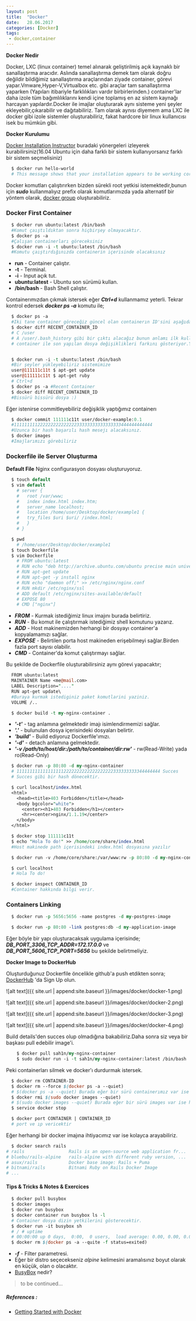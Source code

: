 ```yaml
---
layout: post
title:  "Docker"
date:   28.06.2017
categories: [Docker]
tags:
 - docker,container
---
```


**Docker Nedir**

Docker, LXC (linux container) temel alınarak geliştirilmiş açık kaynaklı bir sanallaştırma aracıdır.
Aslında sanallaştırma demek tam olarak doğru değildir bildiğimiz sanallaştırma araçlarından ziyade container,
görevi yapar.Vmware,Hyper-V,Virtualbox etc. gibi araçlar tam sanallaştırma yaparken (Yapıları itibariyle farklılıkları vardır birbirlerinden.) container'lar daha izole tüm bağımlılıklarını kendi içine toplamış en az sistem kaynağı harcayan yapılardır.Docker ile imajlar oluşturarak aynı sisteme yeni şeyler ekleyebilir,çıkarabilir ve dağıtabiliriz.
Tam olarak aynısı diyemem ama LXC ile docker gibi izole sistemler oluşturabiliriz,
fakat hardcore bir linux kullanıcısı isek bu mümkün gibi.

**Docker Kurulumu**

[Docker Installation Instructor](https://docs.docker.com/engine/installation/linux/ubuntulinux/) buradaki yönergeleri izleyerek kurabilirsiniz(16.04 Ubuntu için daha farklı bir sistem kullanıyorsanız farklı bir sistem seçmelisiniz)

```perl
  $ docker run hello-world
  # This message shows that your installation appears to be working correctly.
```
Docker komutları çalıştırırken bizden sürekli root yetkisi istemektedir,bunun için
**_sudo_** kullanmalıyız prefix olarak komutlarımızda yada alternatif bir yöntem olarak,
[docker group](https://docs.docker.com/engine/installation/linux/linux-postinstall/) oluşturabiliriz.

### Docker First Container

```perl
  $ docker run ubuntu:latest /bin/bash
  #Komut çaıştıldıktan sonra hiçbirşey olmayacaktır.
  $ docker ps -a
  #Çalışan containerları göreceksiniz
  $ docker run -i -t ubuntu:latest /bin/bash
  #Komutu çaıştırdığınızda containerin içerisinde olacaksınız
```
- **run** - Container çalıştır.
- **-t**  - Terminal.
- **-i**  - Input açık tut.
- **ubuntu:latest** - Ubuntu son sürümü kullan.
- **/bin/bash** - Bash Shell çalıştır.

Containerımızdan çıkmak istersek eğer **_Ctrl+d_** kullanmamız yeterli.
Tekrar kontrol edersek **_docker ps -a_** komutu ile;

```perl
  $ docker ps -a
  #Iki tane container göreceğiz güncel olan containerın ID'sini aşağıdaki komut ile çalıştıralım.
  $ docker diff RECENT_CONTAINER_ID
  # C /user
  # A /user/.bash_history gibi bir çıktı alacağız bunun anlamı ilk kullanılan,
  # container ile son yapılan dosya değişiklikleri farkını gösteriyor.Yani bash history oluşturmuşuz.  
```
```perl

  $ docker run -i -t ubuntu:latest /bin/bash
  #Bir şeyler yükleyebiliriz sistemimize
  user@111111c11t $ apt-get update
  user@111111c11t $ apt-get ruby
  # Ctrl+d
  $ docker ps -a #Recent Container
  $ docker diff RECENT_CONTAINER_ID
  #Bissürü bissürü dosya :)
```
Eğer istenirse commitleyebiliriz değişiklik yaptığımız containerı

```perl
  $ docker commit 111111c11t user/docker-example:0.1
  #11111111122222222222222233333333333333333444444444444
  #Uzunca bir hash başarılı hash mesejı alacaksınız.
  $ docker images
  #Imajlarımızı görebiliriz
```

### Dockerfile ile Server Oluşturma

**Default File**
Nginx configurasyon dosyası oluşturuyoruz.

```perl
  $ touch default
  $ vim default
    # server {
    #   root /var/www;
    #   index index.html index.htm;
    #   server_name localhost;
    #   location /home/user/Desktop/docker/example1 {
    #   try_files $uri $uri/ /index.html;
    #   }
    # }
```
```perl
  $ pwd
    # /home/user/Desktop/docker/example1
  $ touch Dockerfile
  $ vim Dockerfile
    # FROM ubuntu:latest
    # RUN echo "deb http://archive.ubuntu.com/ubuntu precise main universe" > /etc/apt/sources.list
    # RUN apt-get update
    # RUN apt-get -y install nginx
    # RUN echo "daemon off;" >> /etc/nginx/nginx.conf
    # RUN mkdir /etc/nginx/ssl
    # ADD default /etc/nginx/sites-available/default
    # EXPOSE 80
    # CMD ["nginx"]
```
- **_FROM_**  - Kurmak istediğimiz linux imajını burada belirtiriz.
- **_RUN_** - Bu komut ile çalıştırmak istediğimiz shell komutunu yazarız.
- **_ADD_** - Host makinemizden herhangi bir dosyayı container'a kopyalamamızı sağlar.
- **_EXPOSE_**  - Belirtilen porta host makineden erişebilmeyi sağlar.Birden fazla port sayısı olabilir.
- **_CMD_** - Container'da komut çalıştırmayı sağlar.

Bu şekilde de Dockerfile oluşturabilirsiniz aynı görevi yapacaktır;

```perl
  FROM ubuntu:latest
  MAINTAINER Name <me@mail.com>
  LABEL Description="...."
  RUN apt-get update\
  #Buraya kurmak istediginiz paket komutlarini yaziniz.
  VOLUME /..
```
```perl
  $ docker build -t my-nginx-container .
```
- **_'-t'_**  - tag anlamına gelmektedir imajı isimlendirmemizi sağlar.
- **_'.'_** - bulunulan dosya içerisindeki dosyaları belirtir.
- **_'build'_** - Build ediyoruz Dockerfile'ımızı.
- **_'-d'_**  - detach anlamına gelmektedir.
- **_'-v /path/to/host/dir:/path/to/container/dir:rw'_**  - rw(Read-Write) yada ro(Read-Only)

```perl
  $ docker run -p 80:80 -d my-nginx-container
  # 1111111111111111112222222222222222222333333333344444444 Succes
  # Succes gibi bir hash dönecektir.
```
```perl
  $ curl localhost/index.html
  <html>
    <head><title>403 Forbidden</title></head>
    <body bgcolor="white">
      <center><h1>403 Forbidden</h1></center>
      <hr><center>nginx/1.1.19</center>
    </body>
  </html>
```
```perl
  $ docker stop 111111c11t
  $ echo "Hola To do!" >> /home/core/share/index.html
  #Host makinede path içerisindeki index.html dosyasına yazılır
```
```perl
  $ docker run -v /home/core/share:/var/www:rw -p 80:80 -d my-nginx-container
```
```perl
  $ curl localhost
  # Hola To do!
```
```perl
  $ docker inspect CONTAINER_ID
  #Container hakkında bilgi verir.
```

### Containers Linking

```perl
  $ docker run -p 5656:5656 -name postgres -d my-postgres-image
```
```perl
  $ docker run -p 80:80 -link postgres:db -d my-application-image
```
Eğer böyle bir yapı oluşturacaksak uygulama içerisinde;
**_DB_PORT_3306_TCP_ADDR=172.17.0.0_** ve **_DB_PORT_5606_TCP_PORT=5656_** bu şekilde belirtmeliyiz.

**Docker Image to DockerHub**

Oluşturduğunuz Dockerfile öncelikle github'a push etdikten sonra;
[DockerHub](https://hub.docker.com/) 'da
Sign Up olun.

![alt text]({{ site.url | append:site.baseurl }}/images/docker/docker-1.png)

![alt text]({{ site.url | append:site.baseurl }}/images/docker/docker-2.png)

![alt text]({{ site.url | append:site.baseurl }}/images/docker/docker-3.png)

![alt text]({{ site.url | append:site.baseurl }}/images/docker/docker-4.png)

Build details'den succes olup olmadığına bakabiliriz.Daha sonra siz veya bir başkası pull edebilir image'i.

```perl
    $ docker pull sah1n/my-nginx-container
    $ sudo docker run -i -t sah1n/my-nginx-container:latest /bin/bash
```
Peki containerları silmek ve docker'ı durdurmak istersek.

```perl
  $ docker rm CONTAINER-ID
  $ docker rm --force $(docker ps -a --quiet)
  # $(docker ps -a --quiet) Burada eğer bir sürü containerımız var ise hepsini birden temizlememizi sağlar.
  $ docker rmi $(sudo docker images --quiet)
  # $(sudo docker images --quiet) Burada eğer bir sürü images var ise hepsini birden temizlememizi sağlar.
  $ service docker stop     
```
```perl
  $ docker port CONTAINER | CONTAINER_ID
  # port ve ıp vericektir
```
Eğer herhangi bir docker imajına ihtiyacımız var ise kolayca arayabiliriz.

```perl
  $ docker search rails
# rails                 Rails is an open-source web application fr...   690  [OK]       
# bluebu/rails-alpine   rails-alpine with different ruby version, ...   6    [OK]
# asux/rails            Docker base image: Rails + Puma                 5    [OK]
# bitnami/rails         Bitnami Ruby on Rails Docker Image              3    [OK]
# ...
```

#### Tips & Tricks & Notes & Exercices

```perl
  $ docker pull busybox
  $ docker images
  $ docker run busybox
  $ docker container run busybox ls -l
  # Container dosya dizin yetkilerini gösterecektir.
  $ docker run -it busybox sh
  # / # uptime
  # 00:00:00 up 0 days,  0:00,  0 users,  load average: 0.00, 0.00, 0.00
  $ docker rm $(docker ps -a --quite -f status=exited)
```
- **_-f_**  - Filter parametresi.
- Eğer bir distro seçecekseniz *alpine* kelimesini aramalısınız boyut olarak en küçük,
olan o olacaktır.
- [BusyBox](https://en.wikipedia.org/wiki/BusyBox) nedir?

> to be continued…

##### References :
+ [Getting Started with Docker](https://serversforhackers.com/getting-started-with-docker)
